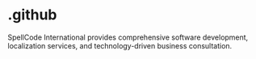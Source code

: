 # .github
SpellCode International provides comprehensive software development, localization services, and technology-driven business consultation.
